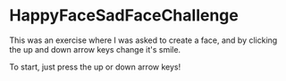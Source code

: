 # HappyFaceSadFaceChallenge
This was an exercise where I was asked to create a face, and by clicking the up and down arrow keys change it's smile.


To start, just press the up or down arrow keys!
